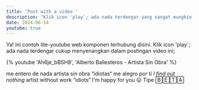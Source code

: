 ```yaml
---
title: 'Post with a video '
description: "Klik icon 'play`; ada nada terdengar yang sangat mungkin, kali pertama Anda mendengarnya."
date: 2024-06-14
youtube: true
---
```


Ya! ini contoh lite-youtube web komponen terhubung disini.
Klik icon 'play`; ada nada terdengar cukup menyenangkan dalam postingan video ini;

{% youtube 'Ah6je_bBSH8', 'Alberto Ballesteros - Artista Sin Obra' %}

me entero de nada
artista sin obra
“idiotas“
me alegro por ti
_I find out nothing_
artist without work
“idiots“
I'm happy for you 😛
Tipe 🄱🄴🅃🄰
